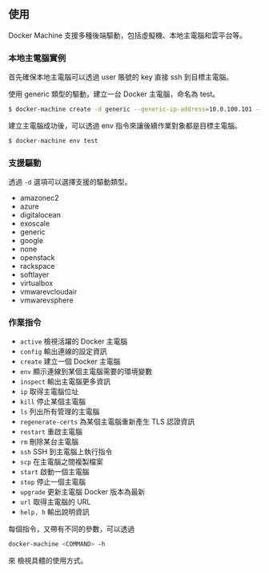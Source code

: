 ## 使用

Docker Machine 支援多種後端驅動，包括虛擬機、本地主電腦和雲平台等。

### 本地主電腦實例
首先確保本地主電腦可以透過 user 賬號的 key 直接 ssh 到目標主電腦。

使用 generic 類型的驅動，建立一台 Docker 主電腦，命名為 test。
```bash
$ docker-machine create -d generic --generic-ip-address=10.0.100.101 --generic-ssh-user=user test
```

建立主電腦成功後，可以透過 env 指令來讓後續作業對象都是目標主電腦。
```bash
$ docker-machine env test
```

### 支援驅動
透過 `-d` 選項可以選擇支援的驅動類型。
* amazonec2
* azure
* digitalocean
* exoscale
* generic
* google
* none
* openstack
* rackspace
* softlayer
* virtualbox
* vmwarevcloudair
* vmwarevsphere


### 作業指令
* `active`                 檢視活躍的 Docker 主電腦
* `config`                輸出連線的設定資訊
* `create`                建立一個 Docker 主電腦
* `env`                   顯示連線到某個主電腦需要的環境變數
* `inspect`               輸出主電腦更多資訊
* `ip`                    取得主電腦位址
* `kill`                  停止某個主電腦
* `ls`                    列出所有管理的主電腦
* `regenerate-certs`      為某個主電腦重新產生 TLS 認證資訊
* `restart`               重啟主電腦
* `rm`                    刪除某台主電腦
* `ssh`                   SSH 到主電腦上執行指令
* `scp`                   在主電腦之間複製檔案
* `start`                 啟動一個主電腦
* `stop`                  停止一個主電腦
* `upgrade`               更新主電腦 Docker 版本為最新
* `url`                   取得主電腦的 URL
* `help, h`               輸出說明資訊

每個指令，又帶有不同的參數，可以透過
```bash
docker-machine <COMMAND> -h
```
來 檢視具體的使用方式。
